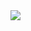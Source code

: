 <img src="![image](https://github.com/user-attachments/assets/235e5fa7-dec4-4a34-a75b-2d91b99ffeba)">
